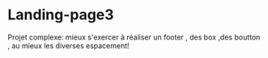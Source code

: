 # Landing-page3
Projet complexe: mieux s'exercer à réaliser un footer , des box ,des  boutton , au mieux les diverses espacement!
